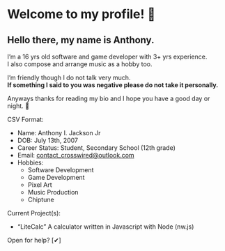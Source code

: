 # Welcome to my profile! 👋
## Hello there, my name is **Anthony**.  
I’m a 16 yrs old software and game developer with 3+ yrs experience.  
I also compose and arrange music as a hobby too.  
  
I’m friendly though I do not talk very much.  
**If something I said to you was negative please do not take it personally.**

Anyways thanks for reading my bio and I hope you have a good day or night. 👋

CSV Format:
* Name: Anthony I. Jackson Jr
* DOB: July 13th, 2007
* Career Status: Student, Secondary School (12th grade)
* Email: contact_crosswired@outlook.com
* Hobbies:
  * Software Development
  * Game Development
  * Pixel Art
  * Music Production
  * Chiptune

Current Project(s):
* “LiteCalc” A calculator written in Javascript with Node (nw.js)

Open for help? [✔]
